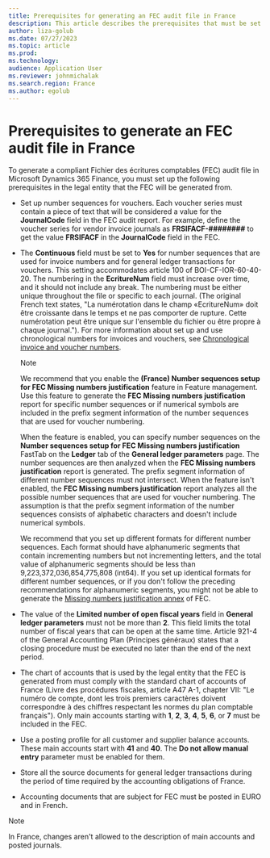 ```yaml
---
title: Prerequisites for generating an FEC audit file in France
description: This article describes the prerequisites that must be set up before you can generate a compliant Fichier des écritures comptables (FEC) audit file in France.
author: liza-golub
ms.date: 07/27/2023
ms.topic: article
ms.prod: 
ms.technology: 
audience: Application User
ms.reviewer: johnmichalak
ms.search.region: France
ms.author: egolub
---
```


# Prerequisites to generate an FEC audit file in France

To generate a compliant Fichier des écritures comptables (FEC) audit file in Microsoft Dynamics 365 Finance, you must set up the following prerequisites in the legal entity that the FEC will be generated from.

- Set up number sequences for vouchers. Each voucher series must contain a piece of text that will be considered a value for the **JournalCode** field in the FEC audit report. For example, define the voucher series for vendor invoice journals as **FRSIFACF-\#\#\#\#\#\#\#\#** to get the value **FRSIFACF** in the **JournalCode** field in the FEC.
- The **Continuous** field must be set to **Yes** for number sequences that are used for invoice numbers and for general ledger transactions for vouchers. This setting accommodates article 100 of BOI-CF-IOR-60-40-20. The numbering in the **EcritureNum** field must increase over time, and it should not include any break. The numbering must be either unique throughout the file or specific to each journal. (The original French text states, "La numérotation dans le champ «EcritureNum» doit être croissante dans le temps et ne pas comporter de rupture. Cette numérotation peut être unique sur l'ensemble du fichier ou être propre à chaque journal."). For more information about set up and use chronological numbers for invoices and vouchers, see [Chronological invoice and voucher numbers](emea-fra-chronological-invoices-vouchers.md).

    > [!NOTE]
    > We recommend that you enable the **(France) Number sequences setup for FEC Missing numbers justification** feature in Feature management. Use this feature to generate the **FEC Missing numbers justification** report for specific number sequences or if numerical symbols are included in the prefix segment information of the number sequences that are used for voucher numbering.
    >
    > When the feature is enabled, you can specify number sequences on the **Number sequences setup for FEC Missing numbers justification** FastTab on the **Ledger** tab of the **General ledger parameters** page. The number sequences are then analyzed when the **FEC Missing numbers justification** report is generated. The prefix segment information of different number sequences must not intersect. When the feature isn't enabled, the **FEC Missing numbers justification** report analyzes all the possible number sequences that are used for voucher numbering. The assumption is that the prefix segment information of the number sequences consists of alphabetic characters and doesn't include numerical symbols.
    >
    > We recommend that you set up different formats for different number sequences. Each format should have alphanumeric segments that contain incrementing numbers but not incrementing letters, and the total value of alphanumeric segments should be less than 9,223,372,036,854,775,808 (int64). If you set up identical formats for different number sequences, or if you don't follow the preceding recommendations for alphanumeric segments, you might not be able to generate the [Missing numbers justification annex](emea-fra-fec-audit-file-structure.md#missing-numbers-justification) of FEC.  

- The value of the **Limited number of open fiscal years** field in **General ledger parameters** must not be more than **2**. This field limits the total number of fiscal years that can be open at the same time. Article 921-4 of the General Accounting Plan (Principes généraux) states that a closing procedure must be executed no later than the end of the next period.
- The chart of accounts that is used by the legal entity that the FEC is generated from must comply with the standard chart of accounts of France (Livre des procédures fiscales, article A47 A-1, chapter VII: "Le numéro de compte, dont les trois premiers caractères doivent correspondre à des chiffres respectant les normes du plan comptable français"). Only main accounts starting with **1**, **2**, **3**, **4**, **5**, **6**, or **7** must be included in the FEC.
- Use a posting profile for all customer and supplier balance accounts. These main accounts start with **41** and **40**. The **Do not allow manual entry** parameter must be enabled for them.
- Store all the source documents for general ledger transactions during the period of time required by the accounting obligations of France.
- Accounting documents that are subject for FEC must be posted in EURO and in French. 

> [!NOTE]
> In France, changes aren't allowed to the description of main accounts and posted journals.
